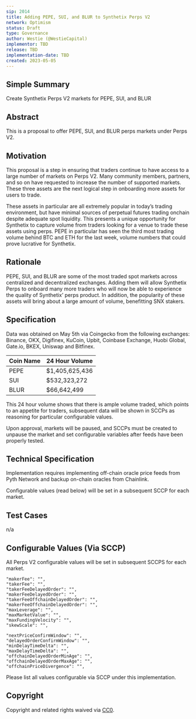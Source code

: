 ```yaml
---
sip: 2014
title: Adding PEPE, SUI, and BLUR to Synthetix Perps V2
network: Optimism
status: Draft
type: Governance
author: Westie (@WestieCapital)
implementor: TBD
release: TBD
implementation-date: TBD
created: 2023-05-05
---
```


## Simple Summary

Create Synthetix Perps V2 markets for PEPE, SUI, and BLUR

## Abstract

This is a proposal to offer PEPE, SUI, and BLUR perps markets under Perps V2.

## Motivation

This proposal is a step in ensuring that traders continue to have access to a large number of markets on Perps V2. Many community members, partners, and so on have requested to increase the number of supported markets. These three assets are the next logical step in onboarding more assets for users to trade. 

These assets in particular are all extremely popular in today’s trading environment, but have minimal sources of perpetual futures trading onchain despite adequate spot liquidity. This presents a unique opportunity for Synthetix to capture volume from traders looking for a venue to trade these assets using perps. PEPE in particular has seen the third most trading volume behind BTC and ETH for the last week, volume numbers that could prove lucrative for Synthetix.

## Rationale

PEPE, SUI, and BLUR are some of the most traded spot markets across centralized and decentralized exchanges. Adding them will allow Synthetix Perps to onboard many more traders who will now be able to experience the quality of Synthetix’ perps product. In addition, the popularity of these assets will bring about a large amount of volume, benefitting SNX stakers.

## Specification

Data was obtained on May 5th via Coingecko from the following exchanges: Binance, OKX, Digifinex, KuCoin, Upbit, Coinbase Exchange, Huobi Global, Gate.io, BKEX, Uniswap and Bitfinex.

| Coin Name 	|  24 Hour Volume  |
|-----------	|----------------	|
| PEPE       	| $1,405,625,436	|
| SUI       	|  $532,323,272 	|
| BLUR   	|  $66,642,499	            | 

This 24 hour volume shows that there is ample volume traded, which points to an appetite for traders, subsequent data will be shown in SCCPs as reasoning for particular configurable values.

Upon approval, markets will be paused, and SCCPs must be created to unpause the market and set configurable variables after feeds have been properly tested. 

## Technical Specification

Implementation requires implementing off-chain oracle price feeds from Pyth Network and backup on-chain oracles from Chainlink.

Configurable values (read below) will be set in a subsequent SCCP for each market.

## Test Cases

n/a

## Configurable Values (Via SCCP)

All Perps V2 configurable values will be set in subsequent SCCPS for each market.

    "makerFee": "",
    "takerFee": "",
    "takerFeeDelayedOrder": "",
    "makerFeeDelayedOrder": "",
    "takerFeeOffchainDelayedOrder": "",
    "makerFeeOffchainDelayedOrder": "",
    "maxLeverage": "",
    "maxMarketValue": "",
    "maxFundingVelocity": "",
    "skewScale": "",

    "nextPriceConfirmWindow": "",
    "delayedOrderConfirmWindow": "",
    "minDelayTimeDelta": "",
    "maxDelayTimeDelta": "",
    "offchainDelayedOrderMinAge": "",
    "offchainDelayedOrderMaxAge": "",
    "offchainPriceDivergence": "",

Please list all values configurable via SCCP under this implementation.

## Copyright

Copyright and related rights waived via [CC0](https://creativecommons.org/publicdomain/zero/1.0/).
